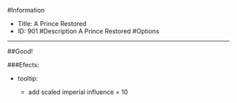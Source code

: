 #Information
 - Title: A Prince Restored
 - ID: 901
#Description
A Prince Restored
#Options

___
##Good!

###Efects:<ul><li>tooltip:</li><ul><li>add scaled imperial influence = 10</li></ul></ul>
